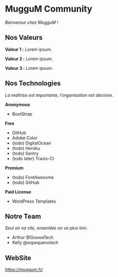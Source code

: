 # MugguM Community
*Bienvenue chez MugguM !*

## Nos Valeurs

**Valeur 1 :**
Lorem ipsum.

**Valeur 2 :**
Lorem ipsum.

**Valeur 3 :**
Lorem ipsum.

## Nos Technologies
*La maîtrise est importante, l'organisation est décisive.*

**Anonymous**
- BootStrap

**Free**
- GitHub
- Adobe Color
- (todo) DigitalOcean
- (todo) Heroku
- (todo) Sentry
- (todo later) Travis-CI

**Premium**
- (todo) FontAwesome
- (todo) GitHub

**Paid License**
- WordPress Templates

## Notre Team
*Seul on va vite, ensemble on va plus loin.*

- Arthur @GoswaTech
- Kelly @sopequenotech

## WebSite
*https://muggum.fr/*
